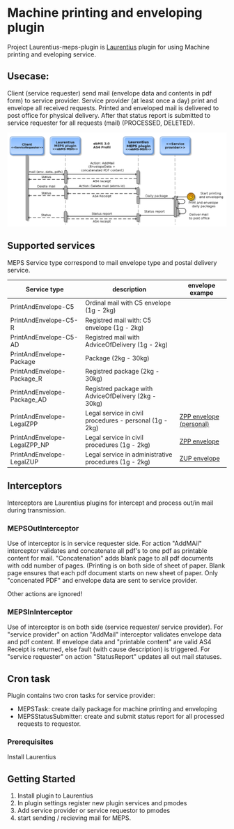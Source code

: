 # Machine printing and enveloping plugin
Project Laurentius-meps-plugin is [Laurentius](https://github.com/VsrsCif/Laurentius)  plugin 
for using Machine printing and eveloping service. 

## Usecase:
Client (service requester) send mail (envelope data and contents in pdf form) to service provider.
Service provider (at least once a day) print and envelope all received requests. Printed and enveloped mail is delivered to post office for physical delivery. After that
status report is submitted to service requester for all requests (mail) (PROCESSED, DELETED). 

![MEPS service sequence diagram](https://github.com/VsrsCif/Laurentius-meps-plugin/blob/master/docs/images/meps-actions.png)


## Supported services
MEPS Service type correspond to mail envelope type and postal delivery service.

| Service type  | description | envelope exampe |
| ------------- | ------------- | ------------- |
| PrintAndEnvelope-C5      | Ordinal mail with C5 envelope (1g - 2kg)|   |
| PrintAndEnvelope-C5-R    | Registred mail with: C5 envelope (1g - 2kg) |  |
| PrintAndEnvelope-C5-AD   | Registred  mail with AdviceOfDelivery  (1g - 2kg) | |
| PrintAndEnvelope-Package | Package  (2kg - 30kg) | |
| PrintAndEnvelope-Package_R | Registred package  (2kg - 30kg) | |
| PrintAndEnvelope-Package_AD| Registred package with AdviceOfDelivery  (2kg - 30kg) | |
| PrintAndEnvelope-LegalZPP  | Legal service in civil procedures - personal (1g - 2kg) | [ZPP envelope (personal)](https://github.com/VsrsCif/Laurentius-meps-plugin/blob/master/docs/ZPP_osebno.pdf) | 
| PrintAndEnvelope-LegalZPP_NP | Legal service in civil procedures  (1g - 2kg)|   [ZPP envelope ]( https://github.com/VsrsCif/Laurentius-meps-plugin/blob/master/docs/ZPP_navadno.pdf) |
| PrintAndEnvelope-LegalZUP |  Legal service in administrative procedures (1g - 2kg)|   [ZUP envelope ](https://github.com/VsrsCif/Laurentius-meps-plugin/blob/master/docs/ZUP.pdf) |


## Interceptors
Interceptors are Laurentius plugins for intercept and process out/in mail during transmission. 
### MEPSOutInterceptor
Use of interceptor is in service requester side. For action "AddMAil" interceptor validates and 
concatenate all pdf's to one pdf as printable content for mail. 
"Concatenation" adds blank page to all pdf documents with odd number of pages. 
(Printing is on both side of sheet of paper. Blank page ensures that each pdf document starts on new sheet of paper.
Only "concenated PDF" and envelope data are sent to service provider.

Other actions are ignored!

### MEPSInInterceptor
Use of interceptor is on both side (service requester/ service provider). 
For "service provider" on action "AddMail" interceptor validates envelope data and pdf content.
If envelope data and "printable content" are valid AS4 Receipt is returned, else fault (with cause description) is triggered. 
For "service requester" on action "StatusReport" updates all out mail statuses.


## Cron task
Plugin contains two cron tasks for service provider:
 * MEPSTask: create daily package for machine printing and enveloping
 * MEPSStatusSubmitter: create and submit status report for all processed requests to requestor.



### Prerequisites
Install Laurentius


## Getting Started
1. Install plugin to Laurentius
2. In plugin settings register new plugin services and pmodes
3. Add service provider or service requestor to pmodes
4. start sending / recieving mail for MEPS.

